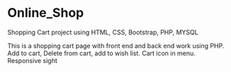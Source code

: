 # Online_Shop
Shopping Cart project using HTML, CSS, Bootstrap, PHP, MYSQL

This is a shopping cart page with front end and back end work using PHP. Add to cart, Delete from cart, add to wish list. Cart icon in menu. Responsive sight
